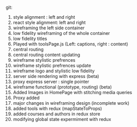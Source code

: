 git:

1. style alignment : left and right
2. react style alignment: left and right
3. wireframing the left side container
4. low fidelity wireframing of the whole container
5. low fidelity titles
6. Played with toolsPage.js (Left: captions, right : content)
7. central routing
8. central routing content updating
9. wireframe stylistic prefrences
10. wireframe stylistic prefrences update
11. wireframe logo and stylistic low fidelity
12. server side rendering with express (beta)
13. proxy express server : single pointer
14. wireframe functional (prototype, routing) (beta)
15. Added Images in HomePage with stitching media queries
16. Proxy added
17. major changes in wireframing design (incomplete work)
18. added tools with redux (mapStateToProps)
19. added courses and authors in redux store
20. modifying global state expermiment with redux
